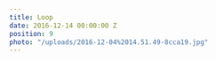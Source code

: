 ```yaml
---
title: Loop
date: 2016-12-14 00:00:00 Z
position: 9
photo: "/uploads/2016-12-04%2014.51.49-8cca19.jpg"
---
```


